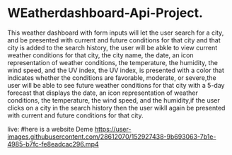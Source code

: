 # WEatherdashboard-Api-Project.

This weather dashboard with form inputs will let the user
search for a city, and be presented with current and future conditions for that city and that city is added to the search history,
the user will be abkle to view current weather conditions for that city, the city name, the date, an icon representation of weather conditions, the temperature, the humidity, the wind speed, and the UV index, the UV index, is presented with a color that indicates whether the conditions are favorable, moderate, or severe,the  user will be able to see future weather conditions for that city with a 5-day forecast that displays the date, an icon representation of weather conditions, the temperature, the wind speed, and the humidity,if the user clicks on a city in the search history then the user wikll again be presented with current and future conditions for that city.


live:
#here is a website Deme
https://user-images.githubusercontent.com/28612070/152927438-9b693063-7b1e-4985-b7fc-fe8eadcac296.mp4



